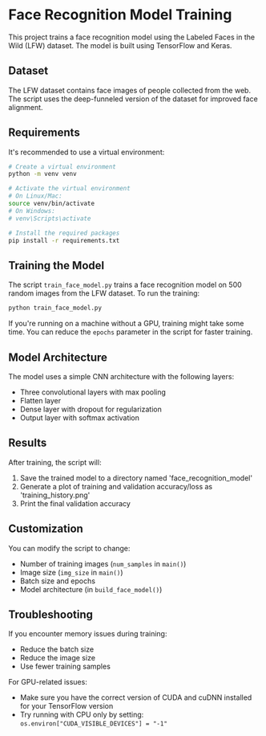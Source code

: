 # Face Recognition Model Training

This project trains a face recognition model using the Labeled Faces in the Wild (LFW) dataset. The model is built using TensorFlow and Keras.

## Dataset

The LFW dataset contains face images of people collected from the web. The script uses the deep-funneled version of the dataset for improved face alignment.

## Requirements

It's recommended to use a virtual environment:

```bash
# Create a virtual environment
python -m venv venv

# Activate the virtual environment
# On Linux/Mac:
source venv/bin/activate
# On Windows:
# venv\Scripts\activate

# Install the required packages
pip install -r requirements.txt
```

## Training the Model

The script `train_face_model.py` trains a face recognition model on 500 random images from the LFW dataset. To run the training:

```bash
python train_face_model.py
```

If you're running on a machine without a GPU, training might take some time. You can reduce the `epochs` parameter in the script for faster training.

## Model Architecture

The model uses a simple CNN architecture with the following layers:
- Three convolutional layers with max pooling
- Flatten layer
- Dense layer with dropout for regularization
- Output layer with softmax activation

## Results

After training, the script will:
1. Save the trained model to a directory named 'face_recognition_model'
2. Generate a plot of training and validation accuracy/loss as 'training_history.png'
3. Print the final validation accuracy

## Customization

You can modify the script to change:
- Number of training images (`num_samples` in `main()`)
- Image size (`img_size` in `main()`)
- Batch size and epochs
- Model architecture (in `build_face_model()`)

## Troubleshooting

If you encounter memory issues during training:
- Reduce the batch size
- Reduce the image size
- Use fewer training samples

For GPU-related issues:
- Make sure you have the correct version of CUDA and cuDNN installed for your TensorFlow version
- Try running with CPU only by setting: `os.environ["CUDA_VISIBLE_DEVICES"] = "-1"` 